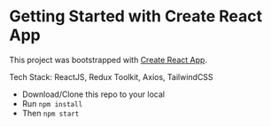 # Getting Started with Create React App

This project was bootstrapped with [Create React App](https://github.com/facebook/create-react-app).

Tech Stack: ReactJS, Redux Toolkit, Axios, TailwindCSS

- Download/Clone this repo to your local
- Run `npm install`
- Then `npm start`

